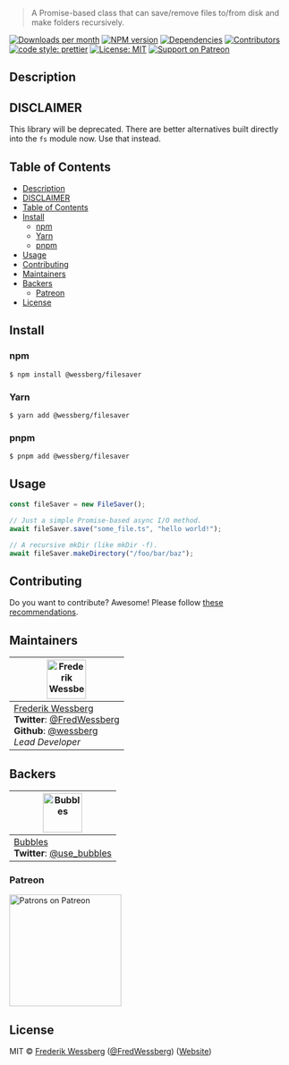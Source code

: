 <!-- SHADOW_SECTION_LOGO_START -->

<!-- SHADOW_SECTION_LOGO_END -->

<!-- SHADOW_SECTION_DESCRIPTION_SHORT_START -->

> A Promise-based class that can save/remove files to/from disk and make folders recursively.

<!-- SHADOW_SECTION_DESCRIPTION_SHORT_END -->

<!-- SHADOW_SECTION_BADGES_START -->

<a href="https://npmcharts.com/compare/%40wessberg%2Ffilesaver?minimal=true"><img alt="Downloads per month" src="https://img.shields.io/npm/dm/%40wessberg%2Ffilesaver.svg"    /></a>
<a href="https://www.npmjs.com/package/%40wessberg%2Ffilesaver"><img alt="NPM version" src="https://badge.fury.io/js/%40wessberg%2Ffilesaver.svg"    /></a>
<a href="https://david-dm.org/wessberg/filesaver"><img alt="Dependencies" src="https://img.shields.io/david/wessberg%2Ffilesaver.svg"    /></a>
<a href="https://github.com/wessberg/filesaver/graphs/contributors"><img alt="Contributors" src="https://img.shields.io/github/contributors/wessberg%2Ffilesaver.svg"    /></a>
<a href="https://github.com/prettier/prettier"><img alt="code style: prettier" src="https://img.shields.io/badge/code_style-prettier-ff69b4.svg?style=flat-square"    /></a>
<a href="https://opensource.org/licenses/MIT"><img alt="License: MIT" src="https://img.shields.io/badge/License-MIT-yellow.svg"    /></a>
<a href="https://www.patreon.com/bePatron?u=11315442"><img alt="Support on Patreon" src="https://img.shields.io/badge/patreon-donate-green.svg"    /></a>

<!-- SHADOW_SECTION_BADGES_END -->

<!-- SHADOW_SECTION_DESCRIPTION_LONG_START -->

## Description

<!-- SHADOW_SECTION_DESCRIPTION_LONG_END -->

## DISCLAIMER

This library will be deprecated. There are better alternatives built directly
into the `fs` module now. Use that instead.

<!-- SHADOW_SECTION_FEATURE_IMAGE_START -->

<!-- SHADOW_SECTION_FEATURE_IMAGE_END -->

<!-- SHADOW_SECTION_TOC_START -->

## Table of Contents

- [Description](#description)
- [DISCLAIMER](#disclaimer)
- [Table of Contents](#table-of-contents)
- [Install](#install)
  - [npm](#npm)
  - [Yarn](#yarn)
  - [pnpm](#pnpm)
- [Usage](#usage)
- [Contributing](#contributing)
- [Maintainers](#maintainers)
- [Backers](#backers)
  - [Patreon](#patreon)
- [License](#license)

<!-- SHADOW_SECTION_TOC_END -->

<!-- SHADOW_SECTION_INSTALL_START -->

## Install

### npm

```
$ npm install @wessberg/filesaver
```

### Yarn

```
$ yarn add @wessberg/filesaver
```

### pnpm

```
$ pnpm add @wessberg/filesaver
```

<!-- SHADOW_SECTION_INSTALL_END -->

<!-- SHADOW_SECTION_USAGE_START -->

## Usage

<!-- SHADOW_SECTION_USAGE_END -->

```typescript
const fileSaver = new FileSaver();

// Just a simple Promise-based async I/O method.
await fileSaver.save("some_file.ts", "hello world!");

// A recursive mkDir (like mkDir -f).
await fileSaver.makeDirectory("/foo/bar/baz");
```

<!-- SHADOW_SECTION_CONTRIBUTING_START -->

## Contributing

Do you want to contribute? Awesome! Please follow [these recommendations](./CONTRIBUTING.md).

<!-- SHADOW_SECTION_CONTRIBUTING_END -->

<!-- SHADOW_SECTION_MAINTAINERS_START -->

## Maintainers

| <a href="mailto:frederikwessberg@hotmail.com"><img alt="Frederik Wessberg" src="https://avatars2.githubusercontent.com/u/20454213?s=460&v=4" height="70"   /></a>                                                                |
| -------------------------------------------------------------------------------------------------------------------------------------------------------------------------------------------------------------------------------- |
| [Frederik Wessberg](mailto:frederikwessberg@hotmail.com)<br><strong>Twitter</strong>: [@FredWessberg](https://twitter.com/FredWessberg)<br><strong>Github</strong>: [@wessberg](https://github.com/wessberg)<br>_Lead Developer_ |

<!-- SHADOW_SECTION_MAINTAINERS_END -->

<!-- SHADOW_SECTION_BACKERS_START -->

## Backers

| <a href="https://usebubbles.com"><img alt="Bubbles" src="https://uploads-ssl.webflow.com/5d682047c28b217055606673/5e5360be16879c1d0dca6514_icon-thin-128x128%402x.png" height="70"   /></a> |
| ------------------------------------------------------------------------------------------------------------------------------------------------------------------------------------------- |
| [Bubbles](https://usebubbles.com)<br><strong>Twitter</strong>: [@use_bubbles](https://twitter.com/use_bubbles)                                                                              |

### Patreon

<a href="https://www.patreon.com/bePatron?u=11315442"><img alt="Patrons on Patreon" src="https://img.shields.io/endpoint.svg?url=https://shieldsio-patreon.herokuapp.com/wessberg"  width="200"  /></a>

<!-- SHADOW_SECTION_BACKERS_END -->

<!-- SHADOW_SECTION_LICENSE_START -->

## License

MIT © [Frederik Wessberg](mailto:frederikwessberg@hotmail.com) ([@FredWessberg](https://twitter.com/FredWessberg)) ([Website](https://github.com/wessberg))

<!-- SHADOW_SECTION_LICENSE_END -->
